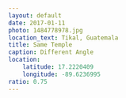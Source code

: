 ```yaml
---
layout: default
date: 2017-01-11
photo: 1484778978.jpg
location_text: Tikal, Guatemala
title: Same Temple
caption: Different Angle
location:
    latitude: 17.2220409
    longitude: -89.6236995
ratio: 0.75
---
```

